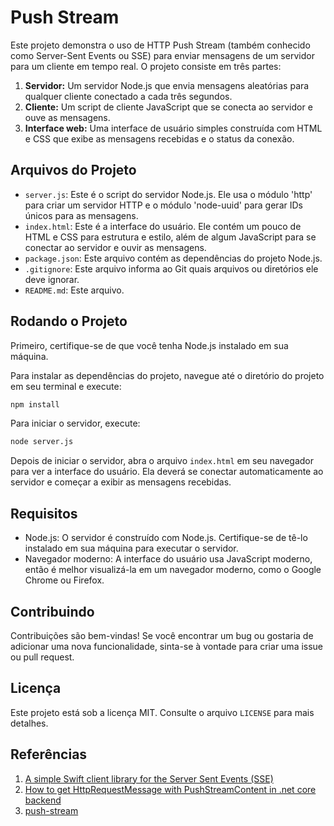# Push Stream

Este projeto demonstra o uso de HTTP Push Stream (também conhecido como Server-Sent Events ou SSE) para enviar mensagens de um servidor para um cliente em tempo real. O projeto consiste em três partes:

1. **Servidor:** Um servidor Node.js que envia mensagens aleatórias para qualquer cliente conectado a cada três segundos.
2. **Cliente:** Um script de cliente JavaScript que se conecta ao servidor e ouve as mensagens.
3. **Interface web:** Uma interface de usuário simples construída com HTML e CSS que exibe as mensagens recebidas e o status da conexão.

## Arquivos do Projeto

- `server.js`: Este é o script do servidor Node.js. Ele usa o módulo 'http' para criar um servidor HTTP e o módulo 'node-uuid' para gerar IDs únicos para as mensagens.
- `index.html`: Este é a interface do usuário. Ele contém um pouco de HTML e CSS para estrutura e estilo, além de algum JavaScript para se conectar ao servidor e ouvir as mensagens.
- `package.json`: Este arquivo contém as dependências do projeto Node.js.
- `.gitignore`: Este arquivo informa ao Git quais arquivos ou diretórios ele deve ignorar.
- `README.md`: Este arquivo.

## Rodando o Projeto

Primeiro, certifique-se de que você tenha Node.js instalado em sua máquina.

Para instalar as dependências do projeto, navegue até o diretório do projeto em seu terminal e execute:

```bash
npm install
```

Para iniciar o servidor, execute:

```bash
node server.js
```

Depois de iniciar o servidor, abra o arquivo `index.html` em seu navegador para ver a interface do usuário. Ela deverá se conectar automaticamente ao servidor e começar a exibir as mensagens recebidas.

## Requisitos

- Node.js: O servidor é construído com Node.js. Certifique-se de tê-lo instalado em sua máquina para executar o servidor.
- Navegador moderno: A interface do usuário usa JavaScript moderno, então é melhor visualizá-la em um navegador moderno, como o Google Chrome ou Firefox.

## Contribuindo

Contribuições são bem-vindas! Se você encontrar um bug ou gostaria de adicionar uma nova funcionalidade, sinta-se à vontade para criar uma issue ou pull request.

## Licença

Este projeto está sob a licença MIT. Consulte o arquivo `LICENSE` para mais detalhes.


## Referências

1. [A simple Swift client library for the Server Sent Events (SSE)](https://github.com/inaka/EventSource)
2. [How to get HttpRequestMessage with PushStreamContent in .net core backend](https://stackoverflow.com/questions/60259375/how-to-get-httprequestmessage-with-pushstreamcontent-in-net-core-backend)
3. [push-stream](https://github.com/push-stream/push-stream)
